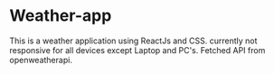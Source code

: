 # Weather-app

This is a weather application using ReactJs and CSS. currently not responsive for all devices except Laptop and PC's. Fetched API from openweatherapi.
